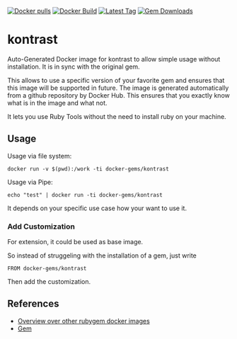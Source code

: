 [![Docker pulls](https://img.shields.io/docker/pulls/rubygem/kontrast.svg)](https://hub.docker.com/r/rubygem/kontrast/)
[![Docker Build](https://img.shields.io/docker/automated/rubygem/kontrast.svg)](https://hub.docker.com/r/rubygem/kontrast/)
[![Latest Tag](https://img.shields.io/github/tag/docker-rubygem/kontrast.svg)](https://hub.docker.com/r/rubygem/kontrast/)
[![Gem Downloads](https://img.shields.io/gem/dt/kontrast.svg)](https://rubygems.org/gems/kontrast/)
# kontrast

Auto-Generated Docker image for kontrast to allow simple usage without installation.
It is in sync with the original gem.

This allows to use a specific version of your favorite gem and ensures that this image will be supported in future.
The image is generated automatically from a github repository by Docker Hub.
This ensures that you exactly know what is in the image and what not.

It lets you use Ruby Tools without the need to install ruby on your machine.

## Usage

Usage via file system:

`docker run -v $(pwd):/work -ti docker-gems/kontrast`

Usage via Pipe:

`echo "test" | docker run -ti docker-gems/kontrast`

It depends on your specific use case how your want to use it.

### Add Customization

For extension, it could be used as base image.

So instead of struggeling with the installation of a gem, just write

`FROM docker-gems/kontrast`

Then add the customization.

## References

 - [Overview over other rubygem docker images](https://github.com/thinkbot/docker-rubygem)
 - [Gem](https://rubygems.org/gems/kontrast/)
